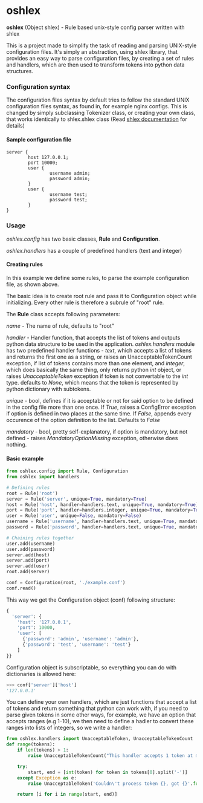 # oshlex
**oshlex** (Object shlex) - Rule based unix-style config parser written with shlex

This is a project made to simplify the task of reading and parsing UNIX-style configuration files. It's simply an abstraction, using shlex library, that provides an easy way to parse configuration files, by creating a set of rules and handlers, which are then used to transform tokens into python data structures.

### Configuration syntax
The configuration files syntax by default tries to follow the standard UNIX configuration files syntax, as found in, for example nginx configs. This is changed by simply subclassing Tokenizer class, or creating your own class, that works identically to shlex.shlex class (Read [shlex documentation](https://docs.python.org/3.4/library/shlex.html) for details)

#### Sample configuration file
```
server {
        host 127.0.0.1;
        port 10000;
        user {
                username admin;
                password admin;
        }
        user {
                username test;
                password test;
        }
}
```

### Usage
_oshlex.config_ has two basic classes, **Rule** and **Configuration**.

_oshlex.handlers_ has a couple of predefined handlers (text and integer)

#### Creating rules
In this example we define some rules, to parse the example configuration file, as shown above.

The basic idea is to create root rule and pass it to Configuration object while initializing. Every other rule is therefore a subrule of "root" rule.

The **Rule** class accepts following parameters:

*name* - The name of rule, defaults to "root"

*handler* - Handler function, that accepts the list of tokens and outputs python data structure to be used in the application. *oshlex.handlers* module has two predefined handler functions - _text_, which accepts a list of tokens and returns the first one as a string, or raises an UnacceptableTokenCount exception, if list of tokens contains more than one element, and _integer_, which does basically the same thing, only returns python _int_ object, or raises _UnacceptableToken_ exception if token is not convertable to the _int_ type. defaults to _None_, which means that the token is represented by python dictionary with subtokens.

*unique* - bool, defines if it is acceptable or not for said option to be defined in the config file more than one once. If *True*, raises a ConfigError exception if option is defined in two places at the same time. If *False*, appends every occurence of the option definition to the list. Defaults to *False*

*mandatory* - bool, pretty self-explanatory, if option is mandatory, but not defined - raises _MandatoryOptionMissing_ exception, otherwise does nothing.

#### Basic example
```python
from oshlex.config import Rule, Configuration
from oshlex import handlers

# Defining rules
root = Rule('root')
server = Rule('server', unique=True, mandatory=True)
host = Rule('host', handler=handlers.text, unique=True, mandatory=True)
port = Rule('port', handler=handlers.integer, unique=True, mandatory=True)
user = Rule('user', unique=False, mandatory=False)
username = Rule('username', handler=handlers.text, unique=True, mandatory=True)
password = Rule('password', handler=handlers.text, unique=True, mandatory=True)

# Chaining rules together
user.add(username)
user.add(password)
server.add(host)
server.add(port)
server.add(user)
root.add(server)

conf = Configuration(root, './example.conf')
conf.read()
```

This way we get the Configuration object (conf) following structure:
```python
{
  'server': {
    'host': '127.0.0.1',
    'port': 10000,
    'user': [
      {'password': 'admin', 'username': 'admin'},
      {'password': 'test', 'username': 'test'}
    ]
}}

```
Configuration object is subscriptable, so everything you can do with dictionaries is allowed here:
```python
>>> conf['server']['host']
'127.0.0.1'
```

You can define your own handlers, which are just functions that accept a list of tokens and return something that python can work with, if you need to parse given tokens in some other ways, for example, we have an option that accepts ranges (e.g 1-10), we then need to define a hadler to convert these ranges into lists of integers, so we write a handler:
```python
from oshlex.handlers import UnacceptableToken, UnacceptableTokenCount
def range(tokens):
    if len(tokens) > 1:
        raise UnacceptableTokenCount("This handler accepts 1 token at most")

    try:
        start, end = [int(token) for token in tokens[0].split('-')]
    except Exception as e:
        raise UnacceptableToken('Couldn\'t process token {}, got {}'.format(tokens[0], e))

    return [i for i in range(start, end)]                                                                                   
```
